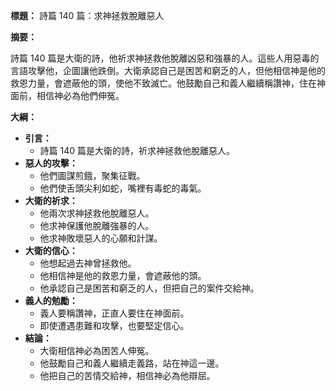 **標題：** 詩篇 140 篇：求神拯救脫離惡人

**摘要：**

詩篇 140 篇是大衛的詩，他祈求神拯救他脫離凶惡和強暴的人。這些人用惡毒的言語攻擊他，企圖讓他跌倒。大衛承認自己是困苦和窮乏的人，但他相信神是他的救恩力量，會遮蔽他的頭，使他不致滅亡。他鼓勵自己和義人繼續稱讚神，住在神面前，相信神必為他們伸冤。

**大綱：**

* **引言：**
    * 詩篇 140 篇是大衛的詩，祈求神拯救他脫離惡人。
* **惡人的攻擊：**
    * 他們圖謀煎餓，聚集征戰。
    * 他們使舌頭尖利如蛇，嘴裡有毒蛇的毒氣。
* **大衛的祈求：**
    * 他兩次求神拯救他脫離惡人。
    * 他求神保護他脫離強暴的人。
    * 他求神敗壞惡人的心願和計謀。
* **大衛的信心：**
    * 他想起過去神曾拯救他。
    * 他相信神是他的救恩力量，會遮蔽他的頭。
    * 他承認自己是困苦和窮乏的人，但把自己的案件交給神。
* **義人的勉勵：**
    * 義人要稱讚神，正直人要住在神面前。
    * 即使遭遇患難和攻擊，也要堅定信心。
* **結論：**
    * 大衛相信神必為困苦人伸冤。
    * 他鼓勵自己和義人繼續走義路，站在神這一邊。
    * 他把自己的苦情交給神，相信神必為他辯屈。
